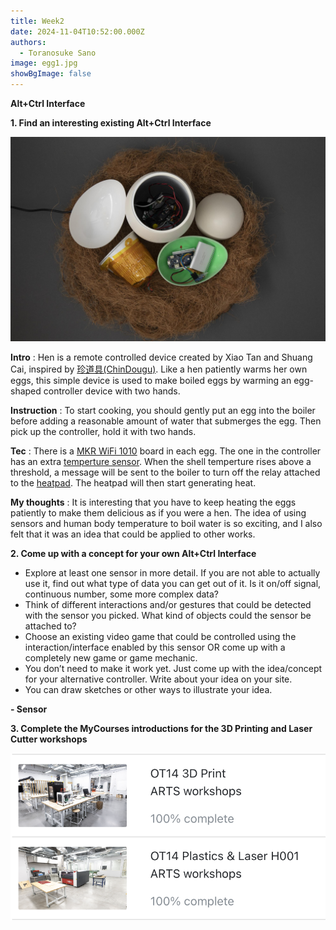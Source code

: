 ```yaml
---
title: Week2
date: 2024-11-04T10:52:00.000Z
authors:
  - Toranosuke Sano
image: egg1.jpg
showBgImage: false
---
```

**Alt+Ctrl Interface**

**1. Find an interesting existing Alt+Ctrl Interface**

![](egg3.jpg "Hen")

**Intro** : Hen is a remote controlled device created by Xiao Tan and Shuang Cai, inspired by [珍道具(ChinDougu)](https://chindogu.com/ics/?page_id=336). Like a hen patiently warms her own eggs, this simple device is used to make boiled eggs by warming an egg-shaped controller device with two hands. 

**Instruction** : To start cooking, you should gently put an egg into the boiler before adding a reasonable amount of water that submerges the egg. Then pick up the controller, hold it with two hands.

**Tec** : There is a [MKR WiFi 1010](https://store-usa.arduino.cc/products/arduino-mkr-wifi-1010) board in each egg. The one in the controller has an extra [temperture sensor](https://www.adafruit.com/product/1782?gclid=CjwKCAjwzuqgBhAcEiwAdj5dRiZcj34Zm1D_GKPbrYFcOSxY-yPCFkfS4TxkmqCTntFV-aUG5jGmVxoCpdYQAvD_BwE). When the shell temperture rises above a threshold, a message will be sent to the boiler to turn off the relay attached to the [heatpad](https://www.adafruit.com/product/1481?gclid=CjwKCAjwzuqgBhAcEiwAdj5dRvUOmZUNsUZAZis1JfSviLZrezdMDI1zol1qy0WIv5TJieCJM55DthoCVDsQAvD_BwE). The heatpad will then start generating heat.

**My thoughts** : It is interesting that you have to keep heating the eggs patiently to make them delicious as if you were a hen. The idea of using sensors and human body temperature to boil water is so exciting, and I also felt that it was an idea that could be applied to other works.

**2. Come up with a concept for your own Alt+Ctrl Interface**

* Explore at least one sensor in more detail. If you are not able to actually use it, find out what type of data you can get out of it. Is it on/off signal, continuous number, some more complex data?
* Think of different interactions and/or gestures that could be detected with the sensor you picked. What kind of objects could the sensor be attached to?
* Choose an existing video game that could be controlled using the interaction/interface enabled by this sensor OR come up with a completely new game or game mechanic.
* You don’t need to make it work yet. Just come up with the idea/concept for your alternative controller. Write about your idea on your site.
* You can draw sketches or other ways to illustrate your idea.

**\- Sensor**



**3. Complete the MyCourses introductions for the 3D Printing and Laser Cutter workshops**

![](スクリーンショット-2024-11-07-7.51.33.png)
